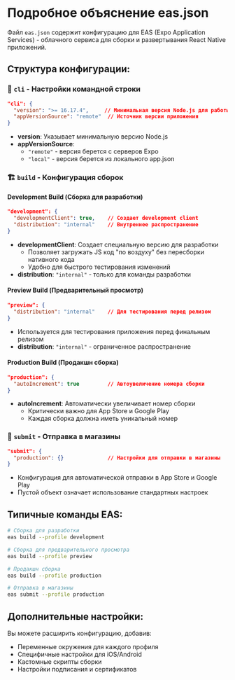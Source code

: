 # Подробное объяснение eas.json

Файл `eas.json` содержит конфигурацию для EAS (Expo Application Services) - облачного сервиса для сборки и развертывания React Native приложений.

## Структура конфигурации:

### 📱 `cli` - Настройки командной строки
```json
"cli": {
  "version": ">= 16.17.4",     // Минимальная версия Node.js для работы с EAS CLI
  "appVersionSource": "remote"  // Источник версии приложения
}
```
- **version**: Указывает минимальную версию Node.js
- **appVersionSource**:
  - `"remote"` - версия берется с серверов Expo
  - `"local"` - версия берется из локального app.json

### 🏗️ `build` - Конфигурация сборок

#### Development Build (Сборка для разработки)
```json
"development": {
  "developmentClient": true,    // Создает development client
  "distribution": "internal"    // Внутреннее распространение
}
```
- **developmentClient**: Создает специальную версию для разработки
  - Позволяет загружать JS код "по воздуху" без пересборки нативного кода
  - Удобно для быстрого тестирования изменений
- **distribution**: `"internal"` - только для команды разработки

#### Preview Build (Предварительный просмотр)
```json
"preview": {
  "distribution": "internal"    // Для тестирования перед релизом
}
```
- Используется для тестирования приложения перед финальным релизом
- **distribution**: `"internal"` - ограниченное распространение

#### Production Build (Продакшн сборка)
```json
"production": {
  "autoIncrement": true         // Автоувеличение номера сборки
}
```
- **autoIncrement**: Автоматически увеличивает номер сборки
  - Критически важно для App Store и Google Play
  - Каждая сборка должна иметь уникальный номер

### 🚀 `submit` - Отправка в магазины
```json
"submit": {
  "production": {}              // Настройки для отправки в магазины
}
```
- Конфигурация для автоматической отправки в App Store и Google Play
- Пустой объект означает использование стандартных настроек

## Типичные команды EAS:

```bash
# Сборка для разработки
eas build --profile development

# Сборка для предварительного просмотра
eas build --profile preview

# Продакшн сборка
eas build --profile production

# Отправка в магазины
eas submit --profile production
```

## Дополнительные настройки:

Вы можете расширить конфигурацию, добавив:
- Переменные окружения для каждого профиля
- Специфичные настройки для iOS/Android
- Кастомные скрипты сборки
- Настройки подписания и сертификатов
